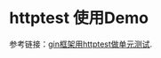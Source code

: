 # httptest 使用Demo

参考链接：[gin框架用httptest做单元测试](https://blog.csdn.net/weixin_43881017/article/details/113185916).